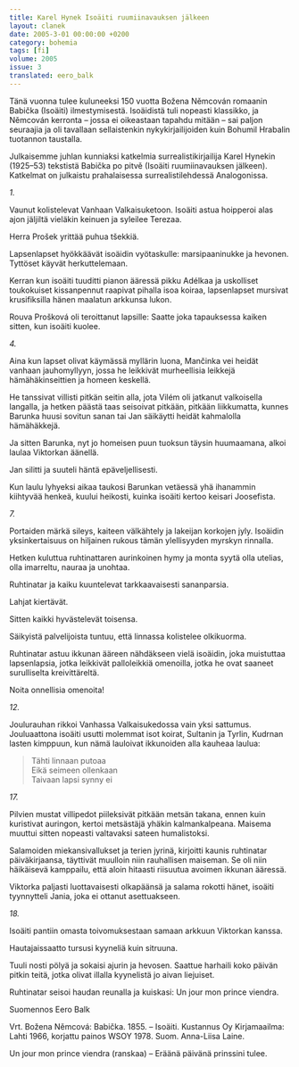 ```yaml
---
title: Karel Hynek Isoäiti ruumiinavauksen jälkeen
layout: clanek
date: 2005-3-01 00:00:00 +0200
category: bohemia
tags: [fi]
volume: 2005
issue: 3
translated: eero_balk
---
```

  
Tänä vuonna tulee kuluneeksi 150 vuotta Božena Němcován romaanin Babička (Isoäiti) ilmestymisestä. Isoäidistä tuli nopeasti klassikko, ja Němcován kerronta – jossa ei oikeastaan tapahdu mitään – sai paljon seuraajia ja oli tavallaan sellaistenkin nykykirjailijoiden kuin Bohumil Hrabalin tuotannon taustalla.

Julkaisemme juhlan kunniaksi katkelmia surrealistikirjailija Karel Hynekin (1925–53) tekstistä Babička po pitvě (Isoäiti ruumiinavauksen jälkeen). Katkelmat on julkaistu prahalaisessa surrealistilehdessä Analogonissa.

*1.*

Vaunut kolistelevat Vanhaan Valkaisuketoon. Isoäiti astua hoipperoi alas ajon jäljiltä vieläkin keinuen ja syleilee Terezaa.

Herra Prošek yrittää puhua tšekkiä.

Lapsenlapset hyökkäävät isoäidin vyötaskulle: marsipaaninukke ja hevonen. Tyttöset käyvät herkuttelemaan.

Kerran kun isoäiti tuuditti pianon ääressä pikku Adélkaa ja uskolliset toukokuiset kissanpennut raapivat pihalla isoa koiraa, lapsenlapset mursivat krusifiksilla hänen maalatun arkkunsa lukon.

Rouva Prošková oli teroittanut lapsille: Saatte joka tapauksessa kaiken sitten, kun isoäiti kuolee.

*4.*

Aina kun lapset olivat käymässä myllärin luona, Mančinka vei heidät vanhaan jauhomyllyyn, jossa he leikkivät murheellisia leikkejä hämähäkinseittien ja homeen keskellä.

He tanssivat villisti pitkän seitin alla, jota Vilém oli jatkanut valkoisella langalla, ja hetken päästä taas seisoivat pitkään, pitkään liikkumatta, kunnes Barunka huusi sovitun sanan tai Jan säikäytti heidät kahmalolla hämähäkkejä.

Ja sitten Barunka, nyt jo homeisen puun tuoksun täysin huumaamana, alkoi laulaa Viktorkan äänellä.

Jan silitti ja suuteli häntä epäveljellisesti.

Kun laulu lyhyeksi aikaa taukosi Barunkan vetäessä yhä ihanammin kiihtyvää henkeä, kuului heikosti, kuinka isoäiti kertoo keisari Joosefista.

*7.*

Portaiden märkä sileys, kaiteen välkähtely ja lakeijan korkojen jyly. Isoäidin yksinkertaisuus on hiljainen rukous tämän ylellisyyden myrskyn rinnalla.

Hetken kuluttua ruhtinattaren aurinkoinen hymy ja monta syytä olla utelias, olla imarreltu, nauraa ja unohtaa.

Ruhtinatar ja kaiku kuuntelevat tarkkaavaisesti sananparsia.

Lahjat kiertävät.

Sitten kaikki hyvästelevät toisensa.

Säikyistä palvelijoista tuntuu, että linnassa kolistelee olkikuorma.

Ruhtinatar astuu ikkunan ääreen nähdäkseen vielä isoäidin, joka muistuttaa lapsenlapsia, jotka leikkivät palloleikkiä omenoilla, jotka he ovat saaneet surulliselta kreivittäreltä.

Noita onnellisia omenoita!

*12.*

Joulurauhan rikkoi Vanhassa Valkaisukedossa vain yksi sattumus. Jouluaattona isoäiti usutti molemmat isot koirat, Sultanin ja Tyrlin, Kudrnan lasten kimppuun, kun nämä lauloivat ikkunoiden alla kauheaa laulua:

> Tähti linnaan putoaa  
> Eikä seimeen ollenkaan  
> Taivaan lapsi synny ei

*17.*

Pilvien mustat villipedot piileksivät pitkään metsän takana, ennen kuin kuristivat auringon, kertoi metsästäjä yhäkin kalmankalpeana. Maisema muuttui sitten nopeasti valtavaksi sateen humalistoksi.

Salamoiden miekansivallukset ja terien jyrinä, kirjoitti kaunis ruhtinatar päiväkirjaansa, täyttivät muulloin niin rauhallisen maiseman. Se oli niin häikäisevä kamppailu, että aloin hitaasti riisuutua avoimen ikkunan ääressä.

Viktorka paljasti luottavaisesti olkapäänsä ja salama rokotti hänet, isoäiti tyynnytteli Jania, joka ei ottanut asettuakseen.

*18.*

Isoäiti pantiin omasta toivomuksestaan samaan arkkuun Viktorkan kanssa.

Hautajaissaatto tursusi kyyneliä kuin sitruuna.

Tuuli nosti pölyä ja sokaisi ajurin ja hevosen. Saattue harhaili koko päivän pitkin teitä, jotka olivat illalla kyynelistä jo aivan liejuiset.

Ruhtinatar seisoi haudan reunalla ja kuiskasi: Un jour mon prince viendra.

Suomennos Eero Balk

Vrt. Božena Němcová: Babička. 1855. – Isoäiti. Kustannus Oy Kirjamaailma: Lahti 1966, korjattu painos WSOY 1978. Suom. Anna-Liisa Laine.

Un jour mon prince viendra (ranskaa) – Eräänä päivänä prinssini tulee. 